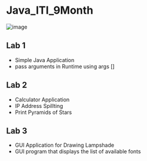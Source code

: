 # Java_ITI_9Month

![image](https://github.com/sohilaabdallaa/Java_ITI_9Month/assets/53753947/3715f5ec-d6d1-4d42-ae5c-f2c312cd6609)





## Lab 1
- Simple Java Application 
- pass arguments in Runtime using args []

## Lab 2
- Calculator Application
- IP Address Spillting
- Print Pyramids of Stars

## Lab 3 
- GUI Application for Drawing Lampshade
- GUI program that displays the list of available fonts 

